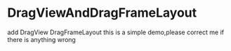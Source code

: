 # DragViewAndDragFrameLayout
add DragView DragFrameLayout
this is a simple demo,please correct me if there is anything wrong
